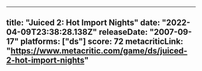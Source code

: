 
---
title: "Juiced 2: Hot Import Nights"
date: "2022-04-09T23:38:28.138Z"
releaseDate: "2007-09-17"
platforms: ["ds"]
score: 72
metacriticLink: "https://www.metacritic.com/game/ds/juiced-2-hot-import-nights"
---
